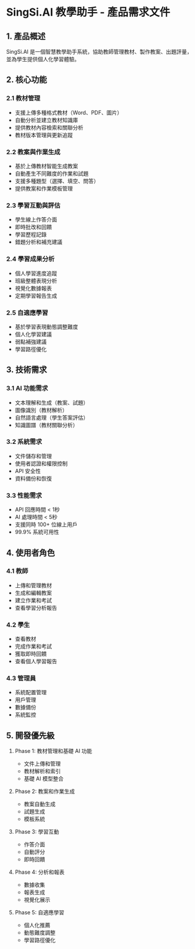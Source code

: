 # SingSi.AI 教學助手 - 產品需求文件

## 1. 產品概述

SingSi.AI 是一個智慧教學助手系統，協助教師管理教材、製作教案、出題評量，並為學生提供個人化學習體驗。

## 2. 核心功能

### 2.1 教材管理
- 支援上傳多種格式教材（Word、PDF、圖片）
- 自動分析並建立教材知識庫
- 提供教材內容檢索和關聯分析
- 教材版本管理與更新追蹤

### 2.2 教案與作業生成
- 基於上傳教材智能生成教案
- 自動產生不同難度的作業和試題
- 支援多種題型（選擇、填空、問答）
- 提供教案和作業模板管理

### 2.3 學習互動與評估
- 學生線上作答介面
- 即時批改和回饋
- 學習歷程記錄
- 錯題分析和補充建議

### 2.4 學習成果分析
- 個人學習進度追蹤
- 班級整體表現分析
- 視覺化數據報表
- 定期學習報告生成

### 2.5 自適應學習
- 基於學習表現動態調整難度
- 個人化學習建議
- 弱點補強建議
- 學習路徑優化

## 3. 技術需求

### 3.1 AI 功能需求
- 文本理解和生成（教案、試題）
- 圖像識別（教材解析）
- 自然語言處理（學生答案評估）
- 知識圖譜（教材關聯分析）

### 3.2 系統需求
- 文件儲存和管理
- 使用者認證和權限控制
- API 安全性
- 資料備份和恢復

### 3.3 性能需求
- API 回應時間 < 1秒
- AI 處理時間 < 5秒
- 支援同時 100+ 位線上用戶
- 99.9% 系統可用性

## 4. 使用者角色

### 4.1 教師
- 上傳和管理教材
- 生成和編輯教案
- 建立作業和考試
- 查看學習分析報告

### 4.2 學生
- 查看教材
- 完成作業和考試
- 獲取即時回饋
- 查看個人學習報告

### 4.3 管理員
- 系統配置管理
- 用戶管理
- 數據備份
- 系統監控

## 5. 開發優先級

1. Phase 1: 教材管理和基礎 AI 功能
   - 文件上傳和管理
   - 教材解析和索引
   - 基礎 AI 模型整合

2. Phase 2: 教案和作業生成
   - 教案自動生成
   - 試題生成
   - 模板系統

3. Phase 3: 學習互動
   - 作答介面
   - 自動評分
   - 即時回饋

4. Phase 4: 分析和報表
   - 數據收集
   - 報表生成
   - 視覺化展示

5. Phase 5: 自適應學習
   - 個人化推薦
   - 動態難度調整
   - 學習路徑優化

